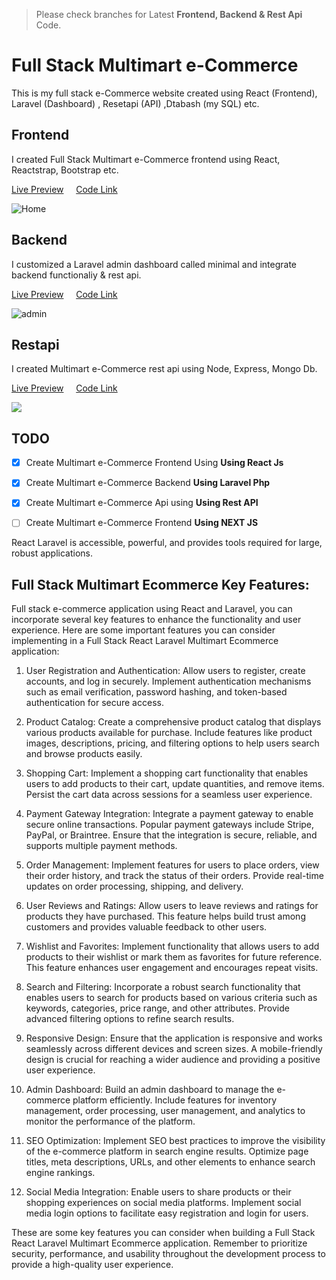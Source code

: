 
> Please check branches for Latest **Frontend, Backend & Rest Api** Code.
# Full Stack Multimart e-Commerce
This is my full stack e-Commerce website created using React (Frontend), Laravel (Dashboard) , Resetapi (API) ,Dtabash (my SQL) etc.


## Frontend
I created Full Stack Multimart e-Commerce frontend using React, Reactstrap, Bootstrap etc.

[Live Preview](https://demo.reinforcelabhosting.com/) &nbsp; &nbsp; [Code Link](#)

![Home](https://github.com/mahadi-opu/Full-Stack-Multimart-Ecommerce/assets/76869065/686eaf1a-2778-43ce-a366-aa4fdfd487dd)


## Backend
I customized a Laravel admin dashboard called minimal and integrate backend functionaliy & rest api.

[Live Preview](#) &nbsp; &nbsp; [Code Link](#)


![admin](https://github.com/mahadi-opu/Full-Stack-Multimart-Ecommerce/assets/76869065/273fac43-145d-48fb-b36e-a580a13267a5)


## Restapi

I created Multimart e-Commerce rest api using Node, Express, Mongo Db.

[Live Preview](#) &nbsp; &nbsp; [Code Link](#)

<img src="https://user-images.githubusercontent.com/71124853/187373613-4e093a1b-4a3f-412e-a411-f6044b42cd02.png">

## TODO
- [x] Create Multimart e-Commerce Frontend Using **Using React Js**
- [x] Create Multimart e-Commerce Backend **Using Laravel Php**
- [x] Create Multimart e-Commerce Api using **Using Rest API**

- [ ] Create Multimart e-Commerce Frontend **Using NEXT JS**

React Laravel is accessible, powerful, and provides tools required for large, robust applications.



## Full Stack Multimart Ecommerce Key Features:

Full stack e-commerce application using React and Laravel, you can incorporate several key features to enhance the functionality and user experience. Here are some important features you can consider implementing in a Full Stack React Laravel Multimart Ecommerce application:

1. User Registration and Authentication: Allow users to register, create accounts, and log in securely. Implement authentication mechanisms such as email verification, password hashing, and token-based authentication for secure access.

2. Product Catalog: Create a comprehensive product catalog that displays various products available for purchase. Include features like product images, descriptions, pricing, and filtering options to help users search and browse products easily.

3. Shopping Cart: Implement a shopping cart functionality that enables users to add products to their cart, update quantities, and remove items. Persist the cart data across sessions for a seamless user experience.

4. Payment Gateway Integration: Integrate a payment gateway to enable secure online transactions. Popular payment gateways include Stripe, PayPal, or Braintree. Ensure that the integration is secure, reliable, and supports multiple payment methods.

5. Order Management: Implement features for users to place orders, view their order history, and track the status of their orders. Provide real-time updates on order processing, shipping, and delivery.

6. User Reviews and Ratings: Allow users to leave reviews and ratings for products they have purchased. This feature helps build trust among customers and provides valuable feedback to other users.

7. Wishlist and Favorites: Implement functionality that allows users to add products to their wishlist or mark them as favorites for future reference. This feature enhances user engagement and encourages repeat visits.

8. Search and Filtering: Incorporate a robust search functionality that enables users to search for products based on various criteria such as keywords, categories, price range, and other attributes. Provide advanced filtering options to refine search results.

9. Responsive Design: Ensure that the application is responsive and works seamlessly across different devices and screen sizes. A mobile-friendly design is crucial for reaching a wider audience and providing a positive user experience.

10. Admin Dashboard: Build an admin dashboard to manage the e-commerce platform efficiently. Include features for inventory management, order processing, user management, and analytics to monitor the performance of the platform.

11. SEO Optimization: Implement SEO best practices to improve the visibility of the e-commerce platform in search engine results. Optimize page titles, meta descriptions, URLs, and other elements to enhance search engine rankings.

12. Social Media Integration: Enable users to share products or their shopping experiences on social media platforms. Implement social media login options to facilitate easy registration and login for users.

These are some key features you can consider when building a Full Stack React Laravel Multimart Ecommerce application. Remember to prioritize security, performance, and usability throughout the development process to provide a high-quality user experience.
